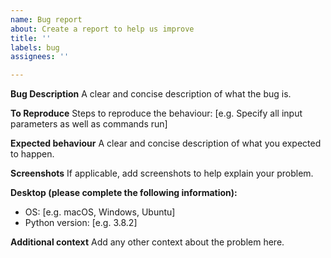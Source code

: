 ```yaml
---
name: Bug report
about: Create a report to help us improve
title: ''
labels: bug
assignees: ''

---
```


**Bug Description**
A clear and concise description of what the bug is.

**To Reproduce**
Steps to reproduce the behaviour:
[e.g. Specify all input parameters as well as commands run]

**Expected behaviour**
A clear and concise description of what you expected to happen.

**Screenshots**
If applicable, add screenshots to help explain your problem.

**Desktop (please complete the following information):**
 - OS: [e.g. macOS, Windows, Ubuntu]
 - Python version: [e.g. 3.8.2]

**Additional context**
Add any other context about the problem here.
